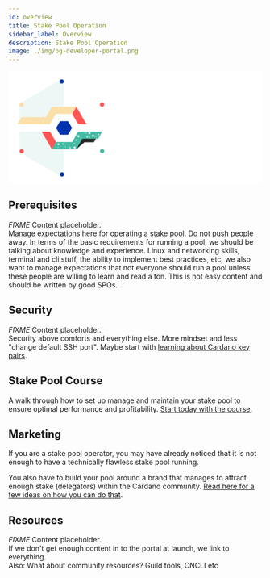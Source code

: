 ```yaml
---
id: overview
title: Stake Pool Operation
sidebar_label: Overview
description: Stake Pool Operation
image: ./img/og-developer-portal.png
---
```


![Cardano Operate a Stake Pool](../../static/img/card-stake-pool-course-title.svg)

## Prerequisites 
*FIXME* Content placeholder.  
Manage expectations here for operating a stake pool. Do not push people away. In terms of the basic requirements for running a pool, we should be talking about knowledge and experience. Linux and networking skills, terminal and cli stuff, the ability to implement best practices, etc, we also want to manage expectations that not everyone should run a pool unless these people are willing to learn and read a ton. This is not easy content and should be written by good SPOs.

## Security
*FIXME* Content placeholder.   
Security above comforts and everything else. More mindset and less "change default SSH port". Maybe start with [learning about Cardano key pairs](cardano-key-pairs).

## Stake Pool Course
A walk through how to set up manage and maintain your stake pool to ensure optimal performance and profitability.
[Start today with the course](../stake-pool-course/overview).

## Marketing
If you are a stake pool operator, you may have already noticed that it is not enough to have a technically flawless stake pool running. 

You also have to build your pool around a brand that manages to attract enough stake (delegators) within the Cardano community. [Read here for a few ideas on how you can do that](marketing-stake-pool).

## Resources
*FIXME* Content placeholder.  
If we don't get enough content in to the portal at launch, we link to everything.   
Also: What about community resources? Guild tools, CNCLI etc